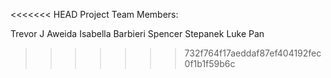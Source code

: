 <<<<<<< HEAD
Project Team Members: 

Trevor J Aweida
Isabella Barbieri
Spencer Stepanek
Luke Pan
>>>>>>> 732f764f17aeddaf87ef404192fec0f1b1f59b6c
